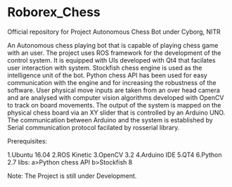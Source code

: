 # Roborex_Chess
Official repository for Project Autonomous Chess Bot under Cyborg, NITR

An Autonomous chess playing bot that is capable of playing chess game with an user. The project uses ROS framework for the development of the control system. It is equipped with UIs developed with Qt4 that facilates user interaction with system. Stockfish chess engine is used as the intelligence unit of the bot. Python chess API has been used for easy communication with the engine and for increasing the robustness of the software. User physical move inputs are taken from an over head camera and are analysed with computer vision algorithms developed with OpenCV to track on board movements. The output of the system is mapped on the physical chess board via an XY slider that is controlled by an Arduino UNO. The communication between Arduino and the system is established by Serial communication protocol facilated by rosserial library.

Prerequisites:

1.Ubuntu 16.04
2.ROS Kinetic
3.OpenCV 3.2
4.Arduino IDE
5.QT4
6.Python 2.7
	libs:
	a>Python chess API
	b>Stockfish 8

Note:  The Project is still under Development.
